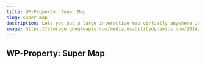 ```yaml
---
title: WP-Property: Super Map
slug: super-map
description: Lets you put a large interactive map virtually anywhere in your WordPress setup. The map lets your visitors quickly view the location of all your properties, and filter them down by attributes.
image: https://storage.googleapis.com/media.usabilitydynamics.com/2014/10/25206560-wpproperty-extension-super_map-icon-300x300.png
---
```


## WP-Property: Super Map